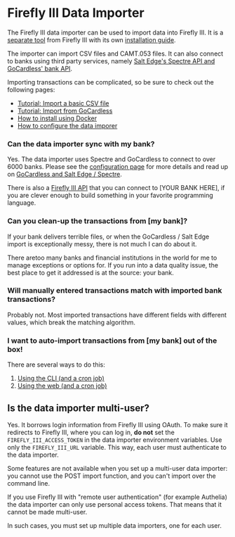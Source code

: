 # Firefly III Data Importer

The Firefly III data importer can be used to import data into Firefly III. It is a [separate tool](../separate-tool.md) from Firefly III with 
its own [installation guide](../../../how-to/data-importer/installation/docker.md).

The importer can import CSV files and CAMT.053 files. It can also connect to banks using third party services, namely [Salt Edge's Spectre API and GoCardless' bank API](gocardless-salt-edge.md).

Importing transactions can be complicated, so be sure to check out the following pages:

- [Tutorial: Import a basic CSV file](../../../tutorials/data-importer/csv.md)
- [Tutorial: Import from GoCardless](../../../tutorials/data-importer/gocardless.md)
- [How to install using Docker](../../../how-to/data-importer/installation/docker.md)
- [How to configure the data imporer](../../../how-to/data-importer/how-to-configure.md)

### Can the data importer sync with my bank?

Yes. The data importer uses Spectre and GoCardless to connect to over 6000 banks. Please see the [configuration page](../../../how-to/data-importer/how-to-configure.md) for more details and read up on [GoCardless and Salt Edge / Spectre](gocardless-salt-edge.md).

There is also a [Firefly III API](../../../references/firefly-iii/api/index.md) that you can connect to \[YOUR BANK HERE\], if you are clever enough to build something in your favorite programming language.

### Can you clean-up the transactions from \[my bank\]?

If your bank delivers terrible files, or when the GoCardless / Salt Edge import is exceptionally messy, there is not much I can do about it.

There aretoo many banks and financial institutions in the world for me to manage exceptions or options for. If you run into a data quality issue, the best place to get it addressed is at the source: your bank.

### Will manually entered transactions match with imported bank transactions?

Probably not. Most imported transactions have different fields with different values, which break the matching algorithm.

### I want to auto-import transactions from \[my bank\] out of the box!

There are several ways to do this:

1. [Using the CLI (and a cron job)](../../../how-to/data-importer/advanced/cli.md)
2. [Using the web (and a cron job)](../../../how-to/data-importer/advanced/post.md)

## Is the data importer multi-user?

Yes. It borrows login information from Firefly III using OAuth. To make sure it redirects to Firefly III, where you can log in, **do not** set the `FIREFLY_III_ACCESS_TOKEN` in the data importer environment variables. Use only the `FIREFLY_III_URL` variable. This way, each user must authenticate to the data importer.

Some features are not available when you set up a multi-user data importer: you cannot use the POST import function, and you can't import over the command line.

If you use Firefly III with "remote user authentication" (for example Authelia) the data importer can only use personal access tokens. That means that it cannot be made multi-user.

In such cases, you must set up multiple data importers, one for each user.
